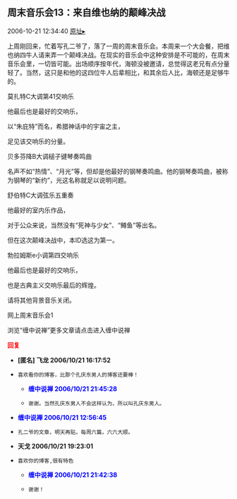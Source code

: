 ## 周末音乐会13：来自维也纳的颠峰决战
2006-10-21 12:34:40
[原址▸](http://www.fxgan.com/chan_time/2006_07_12/365.htm)



 


 上周刚回来，忙着写孔二爷了，落了一周的周末音乐会。本周来一个大会餐，把维也纳四牛人请来弄一个颠峰决战。在现实的音乐会中这种安排是不可能的，在周末音乐会里，一切皆可能。出场顺序按年代，海顿没被邀请，总觉得这老兄有点分量轻了。当然，这只是和他的这四位牛人后辈相比，和其余后人比，海顿还是足够牛的。


 


 


 莫扎特C大调第41交响乐


 


 他最后也是最好的交响乐，


 以“朱庇特”而名，希腊神话中的宇宙之主，


 足见该交响乐的分量。


 


 贝多芬降B大调槌子键琴奏鸣曲


 


 名声不如“热情”、“月光”等，但却是他最好的钢琴奏鸣曲。他的钢琴奏鸣曲，被称为钢琴的“新约”，光这名称就足以说明问题。


 


 舒伯特C大调弦乐五重奏


 


 他最好的室内乐作品，


 对于公众来说，当然没有“死神与少女”、“鳟鱼”等出名。


 但在这次颠峰决战中，本ID选这为第一。


 


 勃拉姆斯e小调第四交响乐


 


 他最后也是最好的交响乐，


 也是古典主义交响乐最后的辉煌。


 


 请将其他背景音乐关闭。


 



网上周末音乐会1

 浏览“缠中说禅”更多文章请点击进入缠中说禅





<font color='red'>**回复**</font>


- **[匿名] 飞龙  2006/10/21 16:17:52**
- ```
  喜欢看你的博客，比那个孔庆东男人的博客还要棒！ 
  ```
   - **<font color='blue'>缠中说禅 2006/10/21 21:45:28</font>**
   - ```
     谢谢。当然孔庆东男人不会这样认为，所以叫孔庆东男人。
     ```
- **<font color='blue'>缠中说禅 2006/10/21 12:56:45</font>**
- ```
  孔二爷的文章，明天再贴，每周六篇，六六大顺。
  ```
- **天戈  2006/10/21 19:23:01**
- ```
  喜欢你的博客,很有特色
  ```
   - **<font color='blue'>缠中说禅 2006/10/21 21:42:38</font>**
   - ```
     谢谢！ 
     ```
